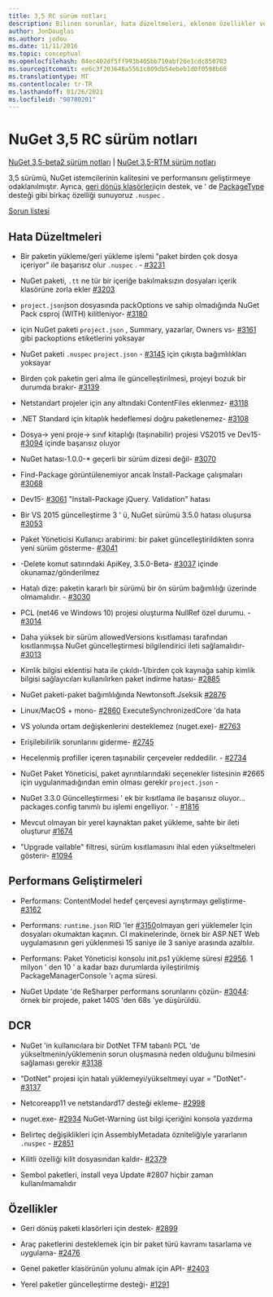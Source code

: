 ```yaml
---
title: 3,5 RC sürüm notları
description: Bilinen sorunlar, hata düzeltmeleri, eklenen özellikler ve CCR 'ler dahil olmak üzere NuGet 3,5 RC için sürüm notları.
author: JonDouglas
ms.author: jodou
ms.date: 11/11/2016
ms.topic: conceptual
ms.openlocfilehash: 04ec402df5ff993b405bb710abf26e1cdc850703
ms.sourcegitcommit: ee6c3f203648a5561c809db54ebeb1d0f0598b68
ms.translationtype: MT
ms.contentlocale: tr-TR
ms.lasthandoff: 01/26/2021
ms.locfileid: "98780201"
---
```

# <a name="nuget-35-rc-release-notes"></a>NuGet 3,5 RC sürüm notları

[NuGet 3,5-beta2 sürüm notları](../release-notes/nuget-3.5-Beta2.md)  |  [NuGet 3,5-RTM sürüm notları](../release-notes/nuget-3.5-RTM.md)

3,5 sürümü, NuGet istemcilerinin kalitesini ve performansını geliştirmeye odaklanılmıştır. Ayrıca, [geri dönüş klasörleri](https://github.com/NuGet/Home/issues/2899)için destek, ve ' de [PackageType](https://github.com/NuGet/Home/issues/2476) desteği gibi birkaç özelliği sunuyoruz `.nuspec` .

[Sorun listesi](https://github.com/NuGet/Home/issues?q=is%3Aissue+is%3Aclosed+milestone%3A%223.5%20RC")

## <a name="bug-fixes"></a>Hata Düzeltmeleri

* Bir paketin yükleme/geri yükleme işlemi "paket birden çok dosya içeriyor" ile başarısız olur `.nuspec` . - [#3231](https://github.com/NuGet/Home/issues/3231)

* NuGet paketi, `.tt` ne tür bir içeriğe bakılmaksızın dosyaları içerik klasörüne zorla ekler [#3203](https://github.com/NuGet/Home/issues/3203)

* `project.json`json dosyasında packOptions ve sahip olmadığında NuGet Pack csproj (WITH) kilitleniyor- [#3180](https://github.com/NuGet/Home/issues/3180)

* için NuGet paketi `project.json` , Summary, yazarlar, Owners vs- [#3161](https://github.com/NuGet/Home/issues/3161) gibi packoptions etiketlerini yoksayar

* NuGet paketi `.nuspec` `project.json`  -  [#3145](https://github.com/NuGet/Home/issues/3145) için çıkışta bağımlılıkları yoksayar

* Birden çok paketin geri alma ile güncelleştirilmesi, projeyi bozuk bir durumda bırakır- [#3139](https://github.com/NuGet/Home/issues/3139)

* Netstandart projeler için any altındaki ContentFiles eklenmez- [#3118](https://github.com/NuGet/Home/issues/3118)

* .NET Standard için kitaplık hedeflemesi doğru paketlenemez- [#3108](https://github.com/NuGet/Home/issues/3108)

* Dosya-> yeni proje-> sınıf kitaplığı (taşınabilir) projesi VS2015 ve Dev15- [#3094](https://github.com/NuGet/Home/issues/3094) içinde başarısız oluyor

* NuGet hatası-1.0.0-* geçerli bir sürüm dizesi değil- [#3070](https://github.com/NuGet/Home/issues/3070)

* Find-Package görüntülenemiyor ancak Install-Package çalışmaları [#3068](https://github.com/NuGet/Home/issues/3068)

* Dev15- [#3061](https://github.com/NuGet/Home/issues/3061) "Install-Package jQuery. Validation" hatası

* Bir VS 2015 güncelleştirme 3 ' ü, NuGet sürümü 3.5.0 hatası oluşursa [#3053](https://github.com/NuGet/Home/issues/3053)

* Paket Yöneticisi Kullanıcı arabirimi: bir paket güncelleştirildikten sonra yeni sürüm gösterme- [#3041](https://github.com/NuGet/Home/issues/3041)

* -Delete komut satırındaki ApiKey, 3.5.0-Beta- [#3037](https://github.com/NuGet/Home/issues/3037) içinde okunamaz/gönderilmez

* Hatalı dize: paketin kararlı bir sürümü bir ön sürüm bağımlılığı üzerinde olmamalıdır. - [#3030](https://github.com/NuGet/Home/issues/3030)

* PCL (net46 ve Windows 10) projesi oluşturma NullRef özel durumu. - [#3014](https://github.com/NuGet/Home/issues/3014)

* Daha yüksek bir sürüm allowedVersions kısıtlaması tarafından kısıtlanmışsa NuGet güncelleştirmesi bilgilendirici ileti sağlamalıdır- [#3013](https://github.com/NuGet/Home/issues/3013)

* Kimlik bilgisi eklentisi hata ile çıkıldı-1/birden çok kaynağa sahip kimlik bilgisi sağlayıcıları kullanılırken paket indirme hatası- [#2885](https://github.com/NuGet/Home/issues/2885)

* NuGet paketi-paket bağımlılığında Newtonsoft.Jseksik [#2876](https://github.com/NuGet/Home/issues/2876)

* Linux/MacOS + mono- [#2860](https://github.com/NuGet/Home/issues/2860) ExecuteSynchronizedCore 'da hata

* VS yolunda ortam değişkenlerini desteklemez (nuget.exe)- [#2763](https://github.com/NuGet/Home/issues/2763)

* Erişilebilirlik sorunlarını giderme- [#2745](https://github.com/NuGet/Home/issues/2745)

* Hecelenmiş profiller içeren taşınabilir çerçeveler reddedilir. - [#2734](https://github.com/NuGet/Home/issues/2734)

* NuGet Paket Yöneticisi, paket ayrıntılarındaki seçenekler listesinin #2665 için uygulanmadığından emin olması gerekir `project.json`  -  [](https://github.com/NuGet/Home/issues/2665)

* NuGet 3.3.0 Güncelleştirmesi ' ek bir kısıtlama ile başarısız oluyor... packages.config tanımlı bu işlemi engelliyor. ' - [#1816](https://github.com/NuGet/Home/issues/1816)

* Mevcut olmayan bir yerel kaynaktan paket yükleme, sahte bir ileti oluşturur [#1674](https://github.com/NuGet/Home/issues/1674)

* "Upgrade vailable" filtresi, sürüm kısıtlamasını ihlal eden yükseltmeleri gösterir- [#1094](https://github.com/NuGet/Home/issues/1094)

## <a name="performance-improvements"></a>Performans Geliştirmeleri

* Performans: ContentModel hedef çerçevesi ayrıştırmayı geliştirme- [#3162](https://github.com/NuGet/Home/issues/3162)

* Performans: `runtime.json` RID 'ler [#3150](https://github.com/NuGet/Home/issues/3150)olmayan geri yüklemeler Için dosyaları okumaktan kaçının. CI makinelerinde, örnek bir ASP.NET Web uygulamasının geri yüklenmesi 15 saniye ile 3 saniye arasında azaltılır.

* Performans: Paket Yöneticisi konsolu init.ps1 yükleme süresi [#2956](https://github.com/NuGet/Home/issues/2956). 1 milyon ' den 10 ' a kadar bazı durumlarda iyileştirilmiş PackageManagerConsole 'ı açma süresi.

* NuGet Update 'de ReSharper performans sorunlarını çözün- [#3044](https://github.com/NuGet/Home/issues/3044): örnek bir projede, paket 140S 'den 68s 'ye düşürüldü.

## <a name="dcrs"></a>DCR

* NuGet 'in kullanıcılara bir DotNet TFM tabanlı PCL 'de yükseltmenin/yüklemenin sorun oluşmasına neden olduğunu bilmesini sağlaması gerekir [#3138](https://github.com/NuGet/Home/issues/3138)

* "DotNet" projesi için hatalı yüklemeyi/yükseltmeyi uyar = "DotNet"- [#3137](https://github.com/NuGet/Home/issues/3137)

* Netcoreapp11 ve netstandard17 desteği ekleme- [#2998](https://github.com/NuGet/Home/issues/2998)

* nuget.exe- [#2934](https://github.com/NuGet/Home/issues/2934) NuGet-Warning üst bilgi içeriğini konsola yazdırma

* Belirteç değişiklikleri için AssemblyMetadata özniteliğiyle yararlanın `.nuspec` - [#2851](https://github.com/NuGet/Home/issues/2851)

* Kilitli özelliği kilit dosyasından kaldır- [#2379](https://github.com/NuGet/Home/issues/2379)

* Sembol paketleri, install veya Update #2807 hiçbir zaman kullanılmamalıdır

## <a name="features"></a>Özellikler

* Geri dönüş paketi klasörleri için destek- [#2899](https://github.com/NuGet/Home/issues/2899)

* Araç paketlerini desteklemek için bir paket türü kavramı tasarlama ve uygulama- [#2476](https://github.com/NuGet/Home/issues/2476)

* Genel paketler klasörünün yolunu almak için API- [#2403](https://github.com/NuGet/Home/issues/2403)

* Yerel paketler güncelleştirme desteği- [#1291](https://github.com/NuGet/Home/issues/1291)

